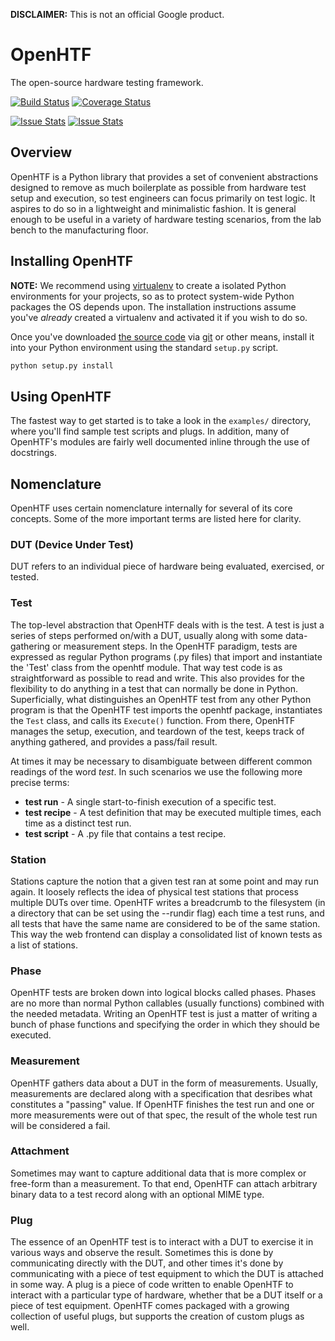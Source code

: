 **DISCLAIMER:** This is not an official Google product.

# OpenHTF
The open-source hardware testing framework.

[![Build Status](https://travis-ci.org/google/openhtf.svg?branch=master)](https://travis-ci.org/google/openhtf)
[![Coverage Status](https://coveralls.io/repos/google/openhtf/badge.svg?branch=master&service=github)](https://coveralls.io/github/google/openhtf?branch=master)

[![Issue Stats](http://issuestats.com/github/google/openhtf/badge/pr)](http://issuestats.com/github/google/openhtf)
[![Issue Stats](http://issuestats.com/github/google/openhtf/badge/issue)](http://issuestats.com/github/google/openhtf)


## Overview
OpenHTF is a Python library that provides a set of convenient abstractions
designed to remove as much boilerplate as possible from hardware test setup and
execution, so test engineers can focus primarily on test logic. It aspires to
do so in a lightweight and minimalistic fashion. It is general enough to be
useful in a variety of hardware testing scenarios, from the lab bench to the
manufacturing floor.


## Installing OpenHTF
**NOTE:** We recommend using [virtualenv](https://virtualenv.pypa.io) to create
a isolated Python environments for your projects, so as to protect system-wide
Python packages the OS depends upon. The installation instructions assume you've
_already_ created a virtualenv and activated it if you wish to do so.


Once you've downloaded [the source code](https://github.com/google/openhtf)
via [git](https://git-scm.com/) or other means, install it into your Python
environment using the standard `setup.py` script.
```bash
python setup.py install
```


## Using OpenHTF
The fastest way to get started is to take a look in the `examples/` directory,
where you'll find sample test scripts and plugs. In addition, many of OpenHTF's
modules are fairly well documented inline through the use of docstrings.


## Nomenclature
OpenHTF uses certain nomenclature internally for several of its core concepts.
Some of the more important terms are listed here for clarity.


### DUT (Device Under Test)
DUT refers to an individual piece of hardware being evaluated, exercised, or
tested.


### Test
The top-level abstraction that OpenHTF deals with is the test. A test is just
a series of steps performed on/with a DUT, usually along with some
data-gathering or measurement steps. In the OpenHTF paradigm, tests are
expressed as regular Python programs (.py files) that import and instantiate the
'Test' class from the openhtf module. That way test code is as straightforward
as possible to read and write. This also provides for the flexibility to do
anything in a test that can normally be done in Python. Superficially, what
distinguishes an OpenHTF test from any other Python program is that the OpenHTF
test imports the openhtf package, instantiates the ```Test``` class, and calls
its ```Execute()``` function. From there, OpenHTF manages the setup, execution,
and teardown of the test, keeps track of anything gathered, and provides a
pass/fail result.

At times it may be necessary to disambiguate between different common readings
of the word _test_. In such scenarios we use the following more precise terms:
  
  * **test run** - A single start-to-finish execution of a specific test.
  * **test recipe** - A test definition that may be executed multiple times,
    each time as a distinct test run.
  * **test script** - A .py file that contains a test recipe.


### Station
Stations capture the notion that a given test ran at some point and may run
again. It loosely reflects the idea of physical test stations that process
multiple DUTs over time. OpenHTF writes a breadcrumb to the filesystem (in a
directory that can be set using the --rundir flag) each time a test runs, and
all tests that have the same name are considered to be of the same station. This
way the web frontend can display a consolidated list of known tests as a list of
stations.


### Phase
OpenHTF tests are broken down into logical blocks called phases. Phases are no
more than normal Python callables (usually functions) combined with the needed
metadata. Writing an OpenHTF test is just a matter of writing a bunch of phase
functions and specifying the order in which they should be executed.


### Measurement
OpenHTF gathers data about a DUT in the form of measurements. Usually,
measurements are declared along with a specification that desribes what
constitutes a "passing" value. If OpenHTF finishes the test run and one or more
measurements were out of that spec, the result of the whole test run will be
considered a fail.


### Attachment
Sometimes may want to capture additional data that is more complex or free-form
than a measurement. To that end, OpenHTF can attach arbitrary binary data to a
test record along with an optional MIME type.


### Plug
The essence of an OpenHTF test is to interact with a DUT to exercise it in
various ways and observe the result. Sometimes this is done by communicating
directly with the DUT, and other times it's done by communicating with a piece
of test equipment to which the DUT is attached in some way. A plug is a piece of
code written to enable OpenHTF to interact with a particular type of hardware,
whether that be a DUT itself or a piece of test equipment. OpenHTF comes
packaged with a growing collection of useful plugs, but supports the
creation of custom plugs as well.
